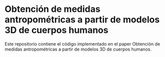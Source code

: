# Obtención de medidas antropométricas a partir de modelos 3D de cuerpos humanos

Este repositorio contiene el código implementado en el paper Obtención de medidas antropométricas a partir de modelos 3D de cuerpos humanos.
